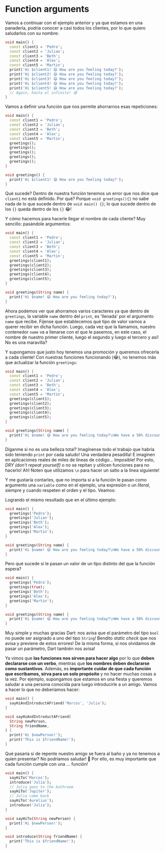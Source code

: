 # Function arguments

Vamos a continuar con el ejemplo anterior y ya que estamos en una panadería, podría conocer a casi todos los clientes, por lo que quiero saludarlos con su nombre:

```dart
void main() {
  const client1 = 'Pedro';
  const client2 = 'Julian';
  const client3 = 'Beth';
  const client4 = 'Alex';
  const client5 = 'Martin';
  print('Hi $client1! 😄 How are you feeling today?');
  print('Hi $client2! 😄 How are you feeling today?');
  print('Hi $client3! 😄 How are you feeling today?');
  print('Hi $client4! 😄 How are you feeling today?');
  print('Hi $client5! 😄 How are you feeling today?');
  // Again, hasta el infinito! 😅
}
```

Vamos a definir una función que nos permite ahorrarnos esas repeticiones:

```dart
void main() {
  const client1 = 'Pedro';
  const client2 = 'Julian';
  const client3 = 'Beth';
  const client4 = 'Alex';
  const client5 = 'Martin';
  greetings();
  greetings();
  greetings();
  greetings();
  greetings();
}

void greetings() {
  print('Hi $client1! 😄 How are you feeling today?');
}
```

Qué sucede? Dentro de nuestra función tenemos un error que nos dice que `client1` no está definido. Por qué? Porque `void greetings(){}` no sabe nada de lo que sucede dentro de `void main() {}`; lo que sucede dentro de los `{}` queda dentro de los `{}` 😂!

Y cómo hacemos para hacerle llegar el nombre de cada cliente? Muy sencillo: pasándole argumentos:

```dart
void main() {
  const client1 = 'Pedro';
  const client2 = 'Julian';
  const client3 = 'Beth';
  const client4 = 'Alex';
  const client5 = 'Martin';
  greetings(client1);
  greetings(client2);
  greetings(client3);
  greetings(client4);
  greetings(client5);
}

void greetings(String name) {
  print('Hi $name! 😄 How are you feeling today?');
}
```

Ahora podemos ver que ahorramos varios caracteres ya que dentro de `greetings`, la variable `name` dentro del `print`, es 'llenada' por el argumento `name` que recibe. Fíjense que establecemos qué tipo de valor vamos a querer recibir en dicha función. Luego, cada vez que la llamamos, nuestro contenedor `name` va a llenarse con el que le pasemos, en este caso, el nombre de nuestro primer cliente, luego el segundo y luego el tercero y así! No es una maravilla?

Y supongamos que justo hoy tenemos una promoción y queremos ofrecerla a cada cliente! Con nuestras funciones funcionando (😂), no tenemos más que actualizar la función `greetings`:

```dart
void main() {
  const client1 = 'Pedro';
  const client2 = 'Julian';
  const client3 = 'Beth';
  const client4 = 'Alex';
  const client5 = 'Martin';
  greetings(client1);
  greetings(client2);
  greetings(client3);
  greetings(client4);
  greetings(client5);
}

void greetings(String name) {
  print('Hi $name! 😄 How are you feeling today?\nWe have a 50% discount! Wow! 💃🏼');
}
```

Díganme si no es una belleza total? Imagínense todo el trabajo que habría sido teniendo `print` por cada saludo! Una verdadera pesadilla! E imaginen en aplicaciones reales de miles de líneas de código... Imposible! Por esto, _DRY (don't repeat yourself)_ o no se repitan y utilicen funciones para no hacerlo! Ah! Noten que utilizamos `\n` para hacer un salto a la línea siguiente!

Y me gustaría contarles, que no importa si a la función le pasan como argumento una `variable` como en el ejemplo, una expresión o un _literal_, siempre y cuando respeten el orden y el tipo. Veamos:

Logrando el mismo resultado que en el último ejemplo:

```dart
void main() {
  greetings('Pedro');
  greetings('Julian');
  greetings('Beth');
  greetings('Alex');
  greetings('Martin');
}

void greetings(String name) {
  print('Hi $name! 😄 How are you feeling today?\nWe have a 50% discount! Wow! 💃🏼');
}
```

Pero qué sucede si le pasan un valor de un tipo distinto del que la función espera?

```dart
void main() {
  greetings('Pedro');
  greetings(true);
  greetings('Beth');
  greetings('Alex');
  greetings('Martin');
}

void greetings(String name) {
  print('Hi $name! 😄 How are you feeling today?\nWe have a 50% discount! Wow! 💃🏼');
}
```

Muy simple y muchas gracias Dart: nos avisa que el parámetro del tipo `bool` no puede ser asignado a uno del tipo `String`! Bendito _static check_ que nos avisa y previene de estos errores! De la misma forma, si nos olvidamos de pasar un parámetro, Dart también nos avisa!

Ya vimos que __las funciones nos sirven para hacer algo__ por lo que __deben declararse con un verbo__, mientras que __los nombres deben declararse como sustantivos__. Además, es __importante cuidar de que cada función que escribamos, sirva para un solo propósito__ y no hacer muchas cosas a la vez. Por ejemplo, supongamos que estamos en una fiesta y queremos saludar a una persona conocida para luego introducirle a un amigo. Vamos a hacer lo que no deberíamos hacer:

```dart
void main() {
  sayHiAndIntroductAFriend('Marcos', 'Julia');
}

void sayHiAndIntroductAFriend(
  String newPerson,
  String friendName,
) {
  print('Hi $newPerson!');
  print('This is $friendName!');
}
```

Qué pasaría si de repente nuestro  amigo se fuera al baño y ya no tenemos a quien presentar? No podríamos saludar! 🤣 Por ello, es muy importante que cada función cumple con una ... función!

```dart
void main() {
  sayHiTo('Marcos');
  introduce('Julia');
  // Julia goes to the bathroom
  sayHiTo('Jupiter');
  // Julia come back
  sayHiTo('Aurelius');
  introduce('Julia');
}

void sayHiTo(String newPerson) {
  print('Hi $newPerson!');
}

void introduce(String friendName) {
  print('This is $friendName!');
}
```
